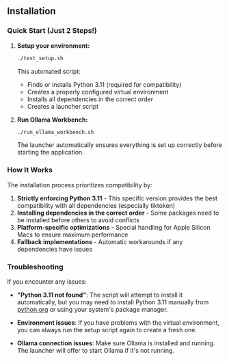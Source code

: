 ## Installation

### Quick Start (Just 2 Steps!)

1. **Setup your environment:**
   ```bash
   ./test_setup.sh
   ```
   This automated script:
   - Finds or installs Python 3.11 (required for compatibility)
   - Creates a properly configured virtual environment
   - Installs all dependencies in the correct order
   - Creates a launcher script

2. **Run Ollama Workbench:**
   ```bash
   ./run_ollama_workbench.sh
   ```
   The launcher automatically ensures everything is set up correctly before starting the application.

### How It Works

The installation process prioritizes compatibility by:

1. **Strictly enforcing Python 3.11** - This specific version provides the best compatibility with all dependencies (especially tiktoken)
2. **Installing dependencies in the correct order** - Some packages need to be installed before others to avoid conflicts
3. **Platform-specific optimizations** - Special handling for Apple Silicon Macs to ensure maximum performance
4. **Fallback implementations** - Automatic workarounds if any dependencies have issues

### Troubleshooting

If you encounter any issues:

- **"Python 3.11 not found"**: The script will attempt to install it automatically, but you may need to install Python 3.11 manually from [python.org](https://www.python.org/downloads/) or using your system's package manager.

- **Environment issues**: If you have problems with the virtual environment, you can always run the setup script again to create a fresh one.

- **Ollama connection issues**: Make sure Ollama is installed and running. The launcher will offer to start Ollama if it's not running.